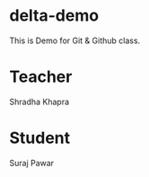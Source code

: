 # delta-demo

This is Demo for Git &amp; Github class.

# Teacher
Shradha Khapra

# Student
Suraj Pawar
